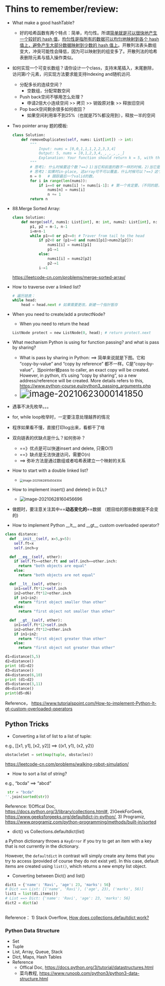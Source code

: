 # Thins to remember/review:

- What make a good hashTable?

  - 好的哈希函数有两个特点：简单，均匀性。所谓<u>简单就是可以很快地产生一个较好的 hash 值</u>，<u>均匀性是指所有的数据可以均匀地映射到各个 hash 值上，避免产生大部分数据映射到少数的 hash 值上</u>。开散列法表头数组变大，冲突可能性会降低，因为可以映射到的组变多了。开散列法的哈希表删除元素与插入操作类似。

- 如何实现一个可变长数组？请你设计一个class，支持末尾插入，末尾删除，访问第i个元素，问实现方法要求能支持Indexing and随机访问.
  - 分配多长的连续空间？
    - 空数组，分配常数空间
  - Push back空间不够用怎么处理？
    - 申请2倍大小连续空间 >> 拷贝 >> 销毁原对象 >> 释放旧空间
  - Pop back空间剩余很多如何收回？
    - 如果空间利用率不到25%（也就是75%都没用到），释放一半的空间
  
- Two pointer array 题的模板:

  ```python
  class Solution:
      def removeDuplicates(self, nums: List[int]) -> int:
          """
              Input: nums = [0,0,1,1,1,2,2,3,3,4]
              Output: 5, nums = [0,1,2,3,4,_,_,_,_,_]
              Explanation: Your function should return k = 5, with the first five elements of nums being 0, 1, 2, 3, and 4 respectively. It does not matter what you leave beyond the returned k (hence they are underscores).
          """
          # 思考1: 什么时候要这个数？==》1)当它和前面的数不一样的时候，2)当它是第一个数时
          # 思考2：如果时in-place, 这array可不可以覆盖，什么时候可以？==》这个题可以覆盖，因为n的位置是永远less than or equal to i 的
          n = 0   # 跟踪最后一个valid的数。 
          for i in range(len(nums)):
              if i==0 or nums[i] != nums[i-1]: # 第一个肯定要。（不同的题，条件会不一样
                  nums[n] = nums[i]
                  n += 1
          return n
  ```
  
- 88.Merge Sorted Array:

  ```python
  class Solution:
      def merge(self, nums1: List[int], m: int, nums2: List[int], n: int) -> None:
          p1, p2 = m-1, n-1
          i=m+n-1
          while p1>=0 or p2>=0: # Traver from tail to the head
              if p2<0 or (p1>=0 and nums1[p1]>nums2[p2]):
                  nums1[i] = nums1[p1]
                  p1-=1
              else:
                  nums1[i] = nums2[p2]
                  p2-=1
              i-=1
  ```
  
  https://leetcode-cn.com/problems/merge-sorted-array/
  
- How to traverse over a linked list?

  ```python
  # 遍历链表：
  while head:
      head = head.next # 如果需要更改，新建一个指针暂存
  ```

- When you need to create/add a protectNode?

  - When you need to return the head

  ```python
  ListNode protect = new ListNode(0, head); # return protect.next
  ```

- What mechanism Python is using for function passing? and what is pass by sharing?

  - What is pass by sharing in Python:  ==> 简单来说就是下图。它和 ”copy-by-value” and “copy by reference” 都不一样。C是”copy-by-value”，当pointer被pass to caller, an exact copy will be created. However, in python, it’s using “copy by sharing”, so a new address/reference will be created.  More details refers to this, https://www.python-course.eu/python3_passing_arguments.php
  - <img src="img/image-20210623000141850.png" alt="image-20210623000141850" style="zoom:200%;" />

- 遇事不决先枚举。。。

- for, while loop枚举时，一定要注意处理越界的情况

- 程序如果看不懂，直接打印log出来，看都干了啥

- 双向链表的优缺点是什么？如何弥补？

  - ==》优点是可以快速insert and delete, 只需O(1)
  - ==》缺点是无法快速访问，需要O(n) 
  - ==> 弥补方法是通过数组或者哈希表建立一个映射的关系
  
- How to start with a double linked list?

  - <img src="img/image-20210628154504304.png" alt="image-20210628154504304" style="zoom:67%;" />

- How to implement insert() and delete() in DLL?
  - ![image-20210628160456696](img/image-20210628160456696.png)

- 做题时，要注意关注其中==**动态变化的**==数据 （题目给的那些数据是不会变的)

- How to implement Python \_\_lt\_\_ and \_\_gt\_\_ custom overloaded operator?

```python
class distance:
  def __init__(self, x=5,y=5):
    self.ft=x
    self.inch=y

  def __eq__(self, other):
    if self.ft==other.ft and self.inch==other.inch:
      return "both objects are equal"
    else:
      return "both objects are not equal"

  def __lt__(self, other):
    in1=self.ft*12+self.inch
    in2=other.ft*12+other.inch
    if in1<in2:
      return "first object smaller than other"
    else:
      return "first object not smaller than other"

  def __gt__(self, other):
    in1=self.ft*12+self.inch
    in2=other.ft*12+other.inch
    if in1<in2:
      return "first object greater than other"
    else:
      return "first object not greater than other"

d1=distance(5,5)
d2=distance()
print (d1>d2)
d3=distance()
d4=distance(6,10)
print (d1<d2)
d5=distance(3,11)
d6=distance()
print(d5<d6)
```

Reference， https://www.tutorialspoint.com/How-to-implement-Python-lt-gt-custom-overloaded-operators



## Python Tricks

- Converting a list of list to a list of tuple:

e.g., [[x1, y1], [x2, y2]] ==> {(x1, y1), (x2, y2)} 

```python
obstacleSet = set(map(tuple, obstacles))
```

https://leetcode-cn.com/problems/walking-robot-simulation/

- How to sort a list of string?

e.g., “bcda” ==> “abcd”

```python
 str = "bcda"
''.join(sorted(str))
```

Reference: 1)Offical Doc, https://docs.python.org/3/library/collections.html#, 2)GeekForGeek, https://www.geeksforgeeks.org/defaultdict-in-python/, 3) Programiz, https://www.programiz.com/python-programming/methods/built-in/sorted

- dict() vs Collections.defaultdict(list)

a Python dictionary throws a `KeyError` if you try to get an item with a key that is not currently in the dictionary.

However, the `defaultdict` in contrast will simply create any items that you try to access (provided of course they do not exist yet). In this case, default items are created using `list()`, which returns a new empty list object.

- Converting between Dict() and list()

```python
dict1 = {'name': 'Ravi', 'age': 23, 'marks': 56}
# Dict ==> List: [('name', 'Ravi'), ('age', 23), ('marks', 56)]
list1 = list(d1.items())
# List ==> Dict: {'name': 'Ravi', 'age': 23, 'marks': 56}
dict2 = dict(a)
    

```



Reference： 1) Stack Overflow, [How does collections.defaultdict work?](https://stackoverflow.com/questions/5900578/how-does-collections-defaultdict-work)

### Python Data Structure

- Set
- Tuple
- List, Array, Queue, Stack
- Dict, Maps, Hash Tables
- Reference
  - Offical Doc, https://docs.python.org/3/tutorial/datastructures.html
  - 菜鸟教程, https://www.runoob.com/python3/python3-data-structure.html

